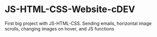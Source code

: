 # JS-HTML-CSS-Website-cDEV
First big project with JS-HTML-CSS. Sending emails, horizontal image scrolls, changing images on hover, and JS functions
